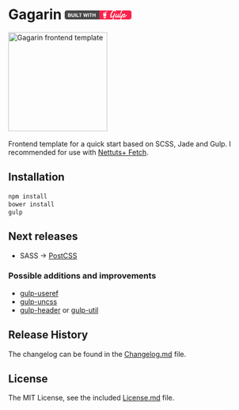 # Gagarin [![built with gulp](gulp-badge.png)](http://gulpjs.com)

<img width="200" height="200" src="https://raw.githubusercontent.com/neonick/gagarin/master/src/img/logo.png" title="Gagarin frontend template">

Frontend template for a quick start based on SCSS, Jade and Gulp.
I recommended for use with [Nettuts+ Fetch](http://code.tutsplus.com/articles/introducing-nettuts-fetch--net-23490).

## Installation

```
npm install
bower install
gulp
```

## Next releases

- SASS → [PostCSS](https://github.com/postcss/postcss "PostCSS")

### Possible additions and improvements

- [gulp-useref](https://github.com/jonkemp/gulp-useref)
- [gulp-uncss](https://github.com/ben-eb/gulp-uncss)
- [gulp-header](https://github.com/tracker1/gulp-header) or [gulp-util](https://github.com/gulpjs/gulp-util)


## Release History

The changelog can be found in the [Changelog.md](Changelog.md) file.

## License

The MIT License, see the included [License.md](License.md) file.
